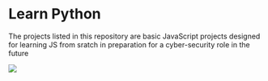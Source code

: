 # Learn Python
The projects listed in this repository are basic JavaScript projects designed for learning JS from sratch in preparation for a cyber-security role in the future

<img src="https://github.com/ComplexSec/learn-js/blob/master/images/js.png">
